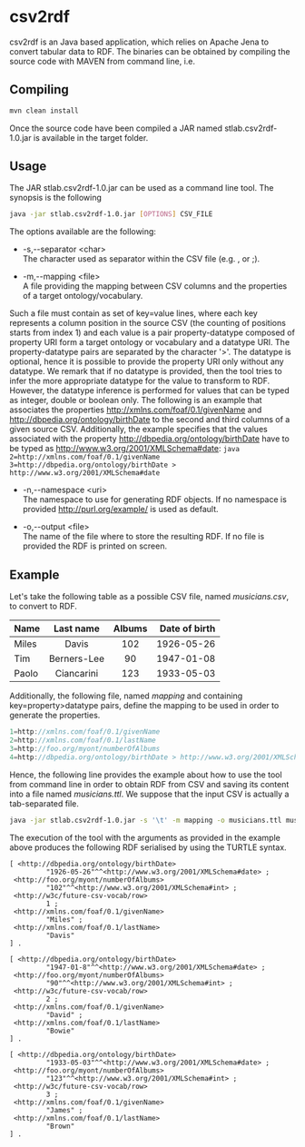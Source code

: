 
# csv2rdf

csv2rdf is an Java based application, which relies on Apache Jena to convert tabular data to RDF.
The binaries can be obtained by compiling the source code with MAVEN from command line, i.e.

## Compiling

```bash 
mvn clean install
```
Once the source code have been compiled a JAR named stlab.csv2rdf-1.0.jar is available in the target folder.

## Usage

The JAR stlab.csv2rdf-1.0.jar can be used as a command line tool.
The synopsis is the following

```bash
java -jar stlab.csv2rdf-1.0.jar [OPTIONS] CSV_FILE
```

The options available are the following:

* -s,--separator &lt;char&gt;   
The character used as separator within the CSV file (e.g. , or ;).

* -m,--mapping &lt;file&gt;   
 A file providing the mapping between CSV columns and the properties of a target ontology/vocabulary.
    
 Such a file must contain as set of key=value lines, where each key represents a column position in the source CSV (the counting of positions starts from index 1) and each value is a pair property-datatype composed of property URI form a target ontology or vocabulary and a datatype URI. The property-datatype pairs are separated by the character '>'. The datatype is optional, hence it is possible to provide the property URI only without any datatype. We remark that if no datatype is provided, then the tool tries to infer the more appropriate datatype for the value to transform to RDF. However, the datatype inference is performed for values that can be typed as integer, double or boolean only. The following is an example that associates the properties http://xmlns.com/foaf/0.1/givenName and http://dbpedia.org/ontology/birthDate to the second and third columns of a given source CSV. Additionally, the example specifies that the values associated with the property http://dbpedia.org/ontology/birthDate have to be typed as http://www.w3.org/2001/XMLSchema#date:
    ```java
    2=http://xmlns.com/foaf/0.1/givenName
    3=http://dbpedia.org/ontology/birthDate > http://www.w3.org/2001/XMLSchema#date
    ```
* -n,--namespace &lt;uri&gt;   
The namespace to use for generating RDF objects. If no namespace is provided http://purl.org/example/ is used as default.

* -o,--output &lt;file&gt;  
The name of the file where to store the resulting RDF. If no file is provided the RDF is printed on screen.

## Example
 Let's take the following table as a possible CSV file, named *musicians.csv*, to convert to RDF.
 
| Name   | Last name | Albums | Date of birth |
| ----   |:--------:|:--------:|--------:|
| Miles | Davis | 102 | 1926-05-26 |
| Tim | Berners-Lee | 90 | 1947-01-08 |
| Paolo | Ciancarini | 123 | 1933-05-03 |
 
 Additionally, the following file, named *mapping* and containing key=property>datatype pairs, define the mapping to be used in order to generate the properties.
 ```java
 1=http://xmlns.com/foaf/0.1/givenName
 2=http://xmlns.com/foaf/0.1/lastName
 3=http://foo.org/myont/numberOfAlbums
 4=http://dbpedia.org/ontology/birthDate > http://www.w3.org/2001/XMLSchema#date
 ``` 
 
 Hence, the following line provides the example about how to use the tool from command line in order to obtain RDF from CSV and saving its content into a file named *musicians.ttl*. We suppose that the input CSV is actually a tab-separated file.
 ```bash
 java -jar stlab.csv2rdf-1.0.jar -s '\t' -m mapping -o musicians.ttl musicians.csv
 ```
 
 The execution of the tool with the arguments as provided in the example above produces the following RDF serialised by using the TURTLE syntax.
 ```turtle
 [ <http://dbpedia.org/ontology/birthDate>
          "1926-05-26"^^<http://www.w3.org/2001/XMLSchema#date> ;
  <http://foo.org/myont/numberOfAlbums>
          "102"^^<http://www.w3.org/2001/XMLSchema#int> ;
  <http://w3c/future-csv-vocab/row>
          1 ;
  <http://xmlns.com/foaf/0.1/givenName>
          "Miles" ;
  <http://xmlns.com/foaf/0.1/lastName>
          "Davis"
] .

[ <http://dbpedia.org/ontology/birthDate>
          "1947-01-8"^^<http://www.w3.org/2001/XMLSchema#date> ;
  <http://foo.org/myont/numberOfAlbums>
          "90"^^<http://www.w3.org/2001/XMLSchema#int> ;
  <http://w3c/future-csv-vocab/row>
          2 ;
  <http://xmlns.com/foaf/0.1/givenName>
          "David" ;
  <http://xmlns.com/foaf/0.1/lastName>
          "Bowie"
] .

[ <http://dbpedia.org/ontology/birthDate>
          "1933-05-03"^^<http://www.w3.org/2001/XMLSchema#date> ;
  <http://foo.org/myont/numberOfAlbums>
          "123"^^<http://www.w3.org/2001/XMLSchema#int> ;
  <http://w3c/future-csv-vocab/row>
          3 ;
  <http://xmlns.com/foaf/0.1/givenName>
          "James" ;
  <http://xmlns.com/foaf/0.1/lastName>
          "Brown"
] .
 ```